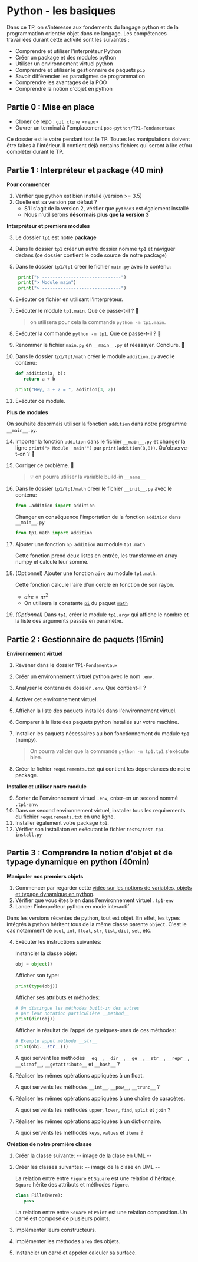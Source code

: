 # Python - les basiques

Dans ce TP, on s'intéresse aux fondements du langage python et de la programmation orientée objet dans ce langage. Les compétences travaillées durant cette activité sont les suivantes : 

- Comprendre et utiliser l'interpréteur Python
- Créer un package et des modules python
- Utiliser un environnement virtuel python
- Comprendre et utiliser le gestionnaire de paquets `pip`
- Savoir différencier les paradigmes de programmation
- Comprendre les avantages de la POO
- Comprendre la notion d'objet en python

## Partie 0 : Mise en place
- Cloner ce repo : `git clone <repo>`
- Ouvrer un terminal à l'emplacement `poo-python/TP1-Fondamentaux`

Ce dossier est le votre pendant tout le TP. Toutes les manipulations doivent être faites à l'intérieur. Il contient déjà certains fichiers qui seront à lire et/ou compléter durant le TP.  

## Partie 1 : Interpréteur et package (40 min)

**Pour commencer**

1. Vérifier que python est bien installé (version >= 3.5)
1. Quelle est sa version par défaut ?
   - S'il s'agit de la version 2, vérifier que `python3` est également installé
   - Nous n'utiliserons **désormais plus que la version 3**
     
**Interpréteur et premiers modules**

3. Le dossier `tp1` est notre **package**
1. Dans le dossier `tp1` créer un autre dossier nommé `tp1` et naviguer dedans (ce dossier contient le code source de notre package)
1. Dans le dossier `tp1/tp1` créer le fichier `main.py` avec le contenu:
      ```python
       print("> ------------------------------")
       print("> Module main")
       print("> ------------------------------")
      ```
1. Exécuter ce fichier en utilisant l'interpréteur.
1. Exécuter le module `tp1.main`. Que ce passe-t-il ? 🚩
   > on utilisera pour cela la commande `python -m tp1.main`.
1. Exécuter la commande `python -m tp1`. Que ce passe-t-il ? 🚩
1. Renommer le fichier `main.py` en `__main__.py` et réessayer. Conclure. 🚩
1. Dans le dossier `tp1/tp1/math` créer le module `addition.py` avec le contenu:
      ```python
      def addition(a, b):
         return a + b
      
      print("Hey, 3 + 2 = ", addition(3, 2))
      ```
   
1. Exécuter ce module.

**Plus de modules**

On souhaite désormais utiliser la fonction `addition` dans notre programme `__main__.py`.

14. Importer la fonction `addition` dans le fichier `__main__.py` et changer la ligne `print("> Module 'main'")` par `print(addition(8,8))`. Qu'observe-t-on ? 🚩

1. Corriger ce problème. 🚩
   > 💡 on pourra utiliser la variable build-in `__name__`

1. Dans le dossier `tp1/tp1/math` créer le fichier `__init__.py` avec le contenu:
   ```python
   from .addition import addition
   ```
   Changer en conséquence l'importation de la fonction `addition` dans `__main__.py` 
   ```python
   from tp1.math import addition
   ```
1. Ajouter une fonction `np_addition` au module `tp1.math`

   Cette fonction prend deux listes en entrée, les transforme en array numpy et calcule leur somme. 

1. (Optionnel) Ajouter une fonction `aire` au module `tp1.math`.

   Cette fonction calcule l'aire d'un cercle en fonction de son rayon.
      - $aire = \pi r^2$
      - On utilisera la constante [`pi`](https://docs.python.org/3/library/math.html#math.pi) du paquet [`math`](https://docs.python.org/3/library/math.html#math.pi)
1. *(Optionnel)* Dans `tp1`, créer le module `tp1.argv` qui affiche le nombre et la liste des arguments passés en paramètre.

## Partie 2 : Gestionnaire de paquets (15min)

**Environnement virtuel**
1. Revener dans le dossier `TP1-Fondamentaux`
1. Créer un environnement virtuel python avec le nom `.env`.
1. Analyser le contenu du dossier `.env`. Que contient-il ?
1. Activer cet environnement virtuel.
1. Afficher la liste des paquets installés dans l'environnement virtuel.
1. Comparer à la liste des paquets python installés sur votre machine. 
1. Installer les paquets nécessaires au bon fonctionnement du module `tp1` (numpy).
   > On pourra valider que la commande `python -m tp1.tp1` s'exécute bien.

1. Créer le fichier `requirements.txt` qui contient les dépendances de notre package.
   
**Installer et utiliser notre module**

9. Sorter de l'environnement virtuel `.env`, créer-en un second nommé `.tp1-env`.
1. Dans ce second environnement virtuel, installer tous les requirements du fichier `requirements.txt` en une ligne.
1. Installer également votre package `tp1`.
1. Vérifier son installaton en exécutant le fichier `tests/test-tp1-install.py`

## Partie 3 : Comprendre la notion d'objet et de typage dynamique en python (40min)

**Manipuler nos premiers objets**
1. Commencer par regarder cette [vidéo sur les notions de variables, objets et typage dynamique en python](https://www.youtube.com/watch?v=vSsTKNCSKnU).
1. Vérifier que vous êtes bien dans l'environnement virtuel `.tp1-env`
1. Lancer l'interpréteur python en mode interactif

Dans les versions récentes de python, tout est objet. En effet, les types intégrés à python héritent tous de la même classe parente `object`. C'est le cas notamment de `bool`, `int`, `float`, `str`, `list`, `dict`, `set`, etc.


4. Exécuter les instructions suivantes:
   
   Instancier la classe objet:
   ```python
   obj = object()
   ```

   Afficher son type:
   ```python
   print(type(obj))
   ```

   Afficher ses attributs et méthodes:
   ```python
   # On distingue les méthodes built-in des autres
   # par leur notation particulière __method__
   print(dir(obj))
   ```
   
   Afficher le résultat de l'appel de quelques-unes de ces méthodes:
   ```python
   # Exemple appel méthode __str__
   print(obj.__str__())
   ```
   A quoi servent les méthodes `__eq__`, `__dir__`, `__ge__`, `__str__`, `__repr__`, `__sizeof__`, `__getattribute__` et `__hash__` ? 

1. Réaliser les mêmes opérations appliquées à un float.
   
   A quoi servents les méthodes `__int__`, `__pow__`, `__trunc__` ?

1. Réaliser les mêmes opérations appliquées à une chaîne de caracètes.

   A quoi servents les méthodes `upper`, `lower`, `find`, `split` et `join` ?

1. Réaliser les mêmes opérations appliquées à un dictionnaire.

   A quoi servents les méthodes `keys`, `values` et `items` ?

**Création de notre première classe**
1. Créer la classe suivante:
   -- image de la clase en UML --

1. Créer les classes suivantes:
   -- image de la clase en UML --

   La relation entre entre `Figure` et `Square` est une relation d'héritage. `Square` hérite des attributs et méthodes `Figure`.
   ```python
   class Fille(Mere):
      pass
   ```

   La relation entre entre `Square` et `Point` est une relation composition. Un carré est composé de plusieurs points.

1. Implémenter leurs constructeurs.
1. Implémenter les méthodes `area` des objets. 
1. Instancier un carré et appeler calculer sa surface.
